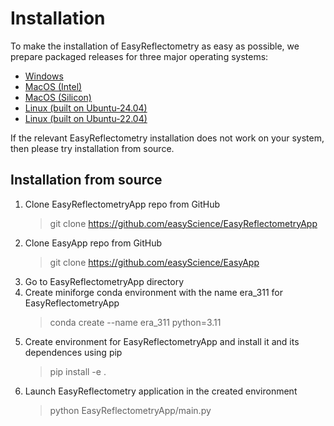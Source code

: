 # Installation

To make the installation of EasyReflectometry as easy as possible, we prepare packaged releases for three major operating systems:
- [Windows](https://github.com/EasyScience/EasyReflectometryApp/releases/download/v1.1.1/EasyReflectometryApp_v1.1.1_windows-2022.exe)
- [MacOS (Intel)](https://github.com/EasyScience/EasyReflectometryApp/releases/download/v1.1.1/EasyReflectometryApp_v1.1.1_macos-13-Intel.zip)
- [MacOS (Silicon)](https://github.com/EasyScience/EasyReflectometryApp/releases/download/v1.1.1/EasyReflectometryApp_v1.1.1_macos-14-AppleSilicon.zip)
- [Linux (built on Ubuntu-24.04)](https://github.com/EasyScience/EasyReflectometryApp/releases/download/v1.1.1/EasyReflectometryApp_v1.1.1_ubuntu-22.04)
- [Linux (built on Ubuntu-22.04)](https://github.com/EasyScience/EasyReflectometryApp/releases/download/v1.1.1/EasyReflectometryApp_v1.1.1_ubuntu-24.04)

If the relevant EasyReflectometry installation does not work on your system, then please try installation from source.

## Installation from source

1. Clone EasyReflectometryApp repo from GitHub
    > git clone https://github.com/easyScience/EasyReflectometryApp
2. Clone EasyApp repo from GitHub
    > git clone https://github.com/easyScience/EasyApp
3. Go to EasyReflectometryApp directory
4. Create miniforge conda environment with the name era_311 for EasyReflectometryApp
    > conda create --name era_311 python=3.11
5. Create environment for EasyReflectometryApp and install it and its dependences using pip
    > pip install -e .
6. Launch EasyReflectometry application in the created environment
    > python EasyReflectometryApp/main.py
